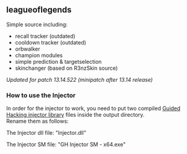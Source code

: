 ## leagueoflegends

Simple source including:
- recall tracker (outdated)
- cooldown tracker (outdated)
- orbwalker
- champion modules
- simple prediction & targetselection
- skinchanger (based on R3nzSkin source)

*Updated for patch 13.14.522 (minipatch after 13.14 release)*

### How to use the Injector

In order for the injector to work, you need to put two compiled [Guided Hacking injector library](https://github.com/Broihon/GH-Injector-Library) files inside the output directory.  
Rename them as follows:  

The Injector dll file:
"Injector.dll"

The Injector SM file:
"GH Injector SM - x64.exe"
